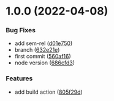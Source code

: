 # 1.0.0 (2022-04-08)


### Bug Fixes

* add sem-rel ([d01e750](https://github.com/gczobel/testsemver/commit/d01e75074c25dbcc5aaf4b412ed0ed0c1ee11712))
* branch ([632e21e](https://github.com/gczobel/testsemver/commit/632e21e0c98362b423e9094eed280838c9f2bf81))
* first commit ([560af16](https://github.com/gczobel/testsemver/commit/560af161bb6b81feb85254200eadec3347eb8fe2))
* node version ([686cfd3](https://github.com/gczobel/testsemver/commit/686cfd34a157143fc4b5ca6b764422205405c058))


### Features

* add build action ([805f29d](https://github.com/gczobel/testsemver/commit/805f29d8acbfef8a906eeab04704d0f747c9c0d2))
